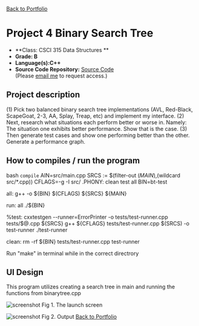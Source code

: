 [Back to Portfolio](./index.md)

Project 4 Binary Search Tree
===============

-   **Class: CSCI 315 Data Structures ** 
-   **Grade: B**
-   **Language(s):C++**
-   **Source Code Repository:** [Source Code](https://github.com/Malik526/SearchTree_SrcCode.git)  
    (Please [email me](mailto:mmstewart@csustudent.net) to request access.)

## Project description
(1) Pick two balanced binary search tree implementations (AVL, Red-Black, ScapeGoat, 2-3, AA,
Splay, Treap, etc) and implement my interface.
(2) Next, research what situations each perform better or worse in. Namely:
The situation one exhibits better performance. Show that is the case.
(3) Then generate test cases and show one performing better than the other. Generate a performance graph.
## How to compiles / run the program

bash
```compile```
AIN=src/main.cpp
SRCS := $(filter-out $(MAIN),$(wildcard src/*.cpp))
CFLAGS=-g -I src/
.PHONY: clean test all
BIN=bt-test

all:
	g++ -o ${BIN} $(CFLAGS) ${SRCS} ${MAIN}

run: all
	./${BIN}

%test:
	cxxtestgen --runner=ErrorPrinter -o tests/test-runner.cpp tests/$@.cpp ${SRCS}
	g++ ${CFLAGS} tests/test-runner.cpp $(SRCS) -o test-runner
	./test-runner

clean:
	rm -rf ${BIN} tests/test-runner.cpp test-runner

Run "make" in terminal while in the correct directrory


## UI Design
This program utilizes creating a search tree in main and running the functions from binarytree.cpp

![screenshot](images/Input.png)
Fig 1. The launch screen

![screenshot](images/Output.png)
Fig 2. Output
[Back to Portfolio](./index.md)

